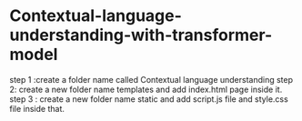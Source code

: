 # Contextual-language-understanding-with-transformer-model
step 1 :create a folder name called Contextual language understanding step 2: create a new folder name templates and add index.html page inside it. step 3 : create a new folder name static and add script.js file and style.css file inside that.
